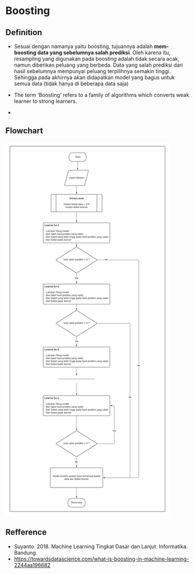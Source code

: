 # Boosting

## Definition
- Sesuai dengan namanya yaitu boosting, tujuannya adalah **mem-boosting data yang sebelumnya salah prediksi**. Oleh karena itu, resampling yang digunakan pada boosting adalah tidak secara acak, namun diberikan peluang yang berbeda. Data yang salah prediksi dari hasil sebelumnya mempunyai peluang terpilihnya semakin tinggi. Sehingga pada akhirnya akan didapatkan model yang bagus untuk semua data (tidak hanya di beberapa data saja)
- The term ‘Boosting’ refers to a family of algorithms which converts weak learner to strong learners.

- 



## Flowchart
![](images/boosting.png)

## Refference
- Suyanto. 2018. Machine Learning Tingkat Dasar dan Lanjut. Informatika. Bandung.
- https://towardsdatascience.com/what-is-boosting-in-machine-learning-2244aa196682